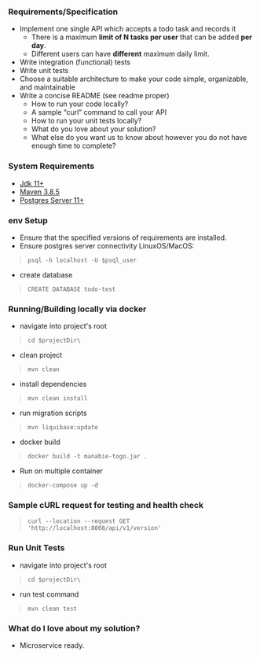 ### Requirements/Specification

- Implement one single API which accepts a todo task and records it
  - There is a maximum **limit of N tasks per user** that can be added **per day**.
  - Different users can have **different** maximum daily limit.
- Write integration (functional) tests
- Write unit tests
- Choose a suitable architecture to make your code simple, organizable, and maintainable
- Write a concise README (see readme proper)
  - How to run your code locally? 
  - A sample “curl” command to call your API
  - How to run your unit tests locally?
  - What do you love about your solution?
  - What else do you want us to know about however you do not have enough time to complete?

### System Requirements
 * [Jdk 11+](https://www.oracle.com/ph/java/technologies/javase/jdk11-archive-downloads.html)
 * [Maven 3.8.5](https://maven.apache.org/download.cgi)
 * [Postgres Server 11+](https://www.postgresql.org/download/)
 
 
 ### env Setup
* Ensure that the specified versions of requirements are installed.
* Ensure postgres server connectivity
LinuxOS/MacOS:
> `psql -h localhost -U $psql_user`
* create database
> `CREATE DATABASE todo-test`

### Running/Building locally via docker
* navigate into project's root 
> `cd $projectDir\`
* clean project
> `mvn clean`
* install dependencies 
> `mvn clean install` 
* run migration scripts
> `mvn liquibase:update`
* docker build
> `docker build -t manabie-togo.jar .`
* Run on multiple container
> `docker-compose up -d`

### Sample cURL request for testing and health check
> `curl --location --request GET 'http://localhost:8008/api/v1/version'`


### Run Unit Tests
* navigate into project's root
> `cd $projectDir\ `
* run test command
> `mvn clean test`


### What do I love about my solution?
* Microservice ready.
